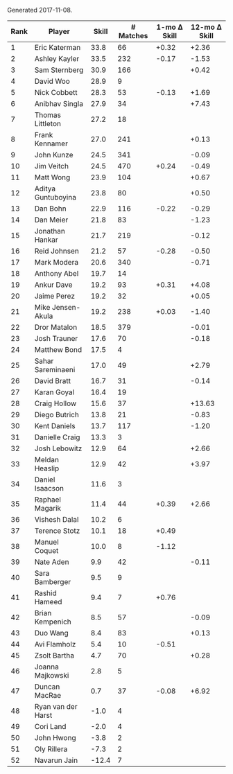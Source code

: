 Generated 2017-11-08.

| Rank | Player             | Skill | # Matches | 1-mo Δ Skill | 12-mo Δ Skill |
|------|--------------------|-------|-----------|--------------|---------------|
|    1 | Eric Katerman      |  33.8 |        66 |        +0.32 |         +2.36 |
|    2 | Ashley Kayler      |  33.5 |       232 |        -0.17 |         -1.53 |
|    3 | Sam Sternberg      |  30.9 |       166 |              |         +0.42 |
|    4 | David Woo          |  28.9 |         9 |              |               |
|    5 | Nick Cobbett       |  28.3 |        53 |        -0.13 |         +1.69 |
|    6 | Anibhav Singla     |  27.9 |        34 |              |         +7.43 |
|    7 | Thomas Littleton   |  27.2 |        18 |              |               |
|    8 | Frank Kennamer     |  27.0 |       241 |              |         +0.13 |
|    9 | John Kunze         |  24.5 |       341 |              |         -0.09 |
|   10 | Jim Veitch         |  24.5 |       470 |        +0.24 |         -0.49 |
|   11 | Matt Wong          |  23.9 |       104 |              |         +0.67 |
|   12 | Aditya Guntuboyina |  23.8 |        80 |              |         +0.50 |
|   13 | Dan Bohn           |  22.9 |       116 |        -0.22 |         -0.29 |
|   14 | Dan Meier          |  21.8 |        83 |              |         -1.23 |
|   15 | Jonathan Hankar    |  21.7 |       219 |              |         -0.12 |
|   16 | Reid Johnsen       |  21.2 |        57 |        -0.28 |         -0.50 |
|   17 | Mark Modera        |  20.6 |       340 |              |         -0.71 |
|   18 | Anthony Abel       |  19.7 |        14 |              |               |
|   19 | Ankur Dave         |  19.2 |        93 |        +0.31 |         +4.08 |
|   20 | Jaime Perez        |  19.2 |        32 |              |         +0.05 |
|   21 | Mike Jensen-Akula  |  19.2 |       238 |        +0.03 |         -1.40 |
|   22 | Dror Matalon       |  18.5 |       379 |              |         -0.01 |
|   23 | Josh Trauner       |  17.6 |        70 |              |         -0.18 |
|   24 | Matthew Bond       |  17.5 |         4 |              |               |
|   25 | Sahar Sareminaeni  |  17.0 |        49 |              |         +2.79 |
|   26 | David Bratt        |  16.7 |        31 |              |         -0.14 |
|   27 | Karan Goyal        |  16.4 |        19 |              |               |
|   28 | Craig Hollow       |  15.6 |        37 |              |        +13.63 |
|   29 | Diego Butrich      |  13.8 |        21 |              |         -0.83 |
|   30 | Kent Daniels       |  13.7 |       117 |              |         -1.20 |
|   31 | Danielle Craig     |  13.3 |         3 |              |               |
|   32 | Josh Lebowitz      |  12.9 |        64 |              |         +2.66 |
|   33 | Meldan Heaslip     |  12.9 |        42 |              |         +3.97 |
|   34 | Daniel Isaacson    |  11.6 |         3 |              |               |
|   35 | Raphael Magarik    |  11.4 |        44 |        +0.39 |         +2.66 |
|   36 | Vishesh Dalal      |  10.2 |         6 |              |               |
|   37 | Terence Stotz      |  10.1 |        18 |        +0.49 |               |
|   38 | Manuel Coquet      |  10.0 |         8 |        -1.12 |               |
|   39 | Nate Aden          |   9.9 |        42 |              |         -0.11 |
|   40 | Sara Bamberger     |   9.5 |         9 |              |               |
|   41 | Rashid Hameed      |   9.4 |         7 |        +0.76 |               |
|   42 | Brian Kempenich    |   8.5 |        57 |              |         -0.09 |
|   43 | Duo Wang           |   8.4 |        83 |              |         +0.13 |
|   44 | Avi Flamholz       |   5.4 |        10 |        -0.51 |               |
|   45 | Zsolt Bartha       |   4.7 |        70 |              |         +0.28 |
|   46 | Joanna Majkowski   |   2.8 |         5 |              |               |
|   47 | Duncan MacRae      |   0.7 |        37 |        -0.08 |         +6.92 |
|   48 | Ryan van der Harst |  -1.0 |         4 |              |               |
|   49 | Cori Land          |  -2.0 |         4 |              |               |
|   50 | John Hwong         |  -3.8 |         2 |              |               |
|   51 | Oly Rillera        |  -7.3 |         2 |              |               |
|   52 | Navarun Jain       | -12.4 |         7 |              |               |